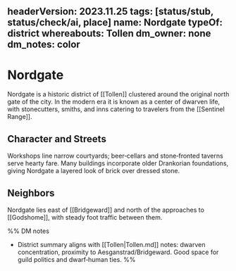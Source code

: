 headerVersion: 2023.11.25
tags: [status/stub, status/check/ai, place]
name: Nordgate
typeOf: district
whereabouts: Tollen
dm_owner: none
dm_notes: color
---

# Nordgate
Nordgate is a historic district of [[Tollen]] clustered around the original north gate of the city. In the modern era it is known as a center of dwarven life, with stonecutters, smiths, and inns catering to travelers from the [[Sentinel Range]].

## Character and Streets
Workshops line narrow courtyards; beer‑cellars and stone‑fronted taverns serve hearty fare. Many buildings incorporate older Drankorian foundations, giving Nordgate a layered look of brick over dressed stone.

## Neighbors
Nordgate lies east of [[Bridgeward]] and north of the approaches to [[Godshome]], with steady foot traffic between them.

%%
DM notes
- District summary aligns with [[Tollen|Tollen.md]] notes: dwarven concentration, proximity to Aesganstrad/Bridgeward. Good space for guild politics and dwarf‑human ties.
%%
